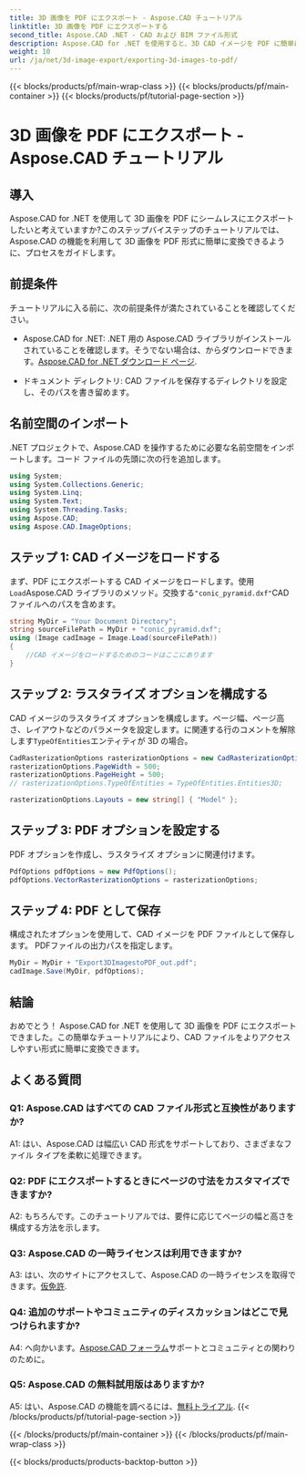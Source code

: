 ```yaml
---
title: 3D 画像を PDF にエクスポート - Aspose.CAD チュートリアル
linktitle: 3D 画像を PDF にエクスポートする
second_title: Aspose.CAD .NET - CAD および BIM ファイル形式
description: Aspose.CAD for .NET を使用すると、3D CAD イメージを PDF に簡単に変換できます。シームレスな PDF エクスポートについては、段階的なチュートリアルに従ってください。
weight: 10
url: /ja/net/3d-image-export/exporting-3d-images-to-pdf/
---
```


{{< blocks/products/pf/main-wrap-class >}}
{{< blocks/products/pf/main-container >}}
{{< blocks/products/pf/tutorial-page-section >}}

# 3D 画像を PDF にエクスポート - Aspose.CAD チュートリアル

## 導入

Aspose.CAD for .NET を使用して 3D 画像を PDF にシームレスにエクスポートしたいと考えていますか?このステップバイステップのチュートリアルでは、Aspose.CAD の機能を利用して 3D 画像を PDF 形式に簡単に変換できるように、プロセスをガイドします。

## 前提条件

チュートリアルに入る前に、次の前提条件が満たされていることを確認してください。

-  Aspose.CAD for .NET: .NET 用の Aspose.CAD ライブラリがインストールされていることを確認します。そうでない場合は、からダウンロードできます。[Aspose.CAD for .NET ダウンロード ページ](https://releases.aspose.com/cad/net/).

- ドキュメント ディレクトリ: CAD ファイルを保存するディレクトリを設定し、そのパスを書き留めます。

## 名前空間のインポート

.NET プロジェクトで、Aspose.CAD を操作するために必要な名前空間をインポートします。コード ファイルの先頭に次の行を追加します。

```csharp
using System;
using System.Collections.Generic;
using System.Linq;
using System.Text;
using System.Threading.Tasks;
using Aspose.CAD;
using Aspose.CAD.ImageOptions;
```

## ステップ 1: CAD イメージをロードする

まず、PDF にエクスポートする CAD イメージをロードします。使用`Load`Aspose.CAD ライブラリのメソッド。交換する`"conic_pyramid.dxf"`CAD ファイルへのパスを含めます。

```csharp
string MyDir = "Your Document Directory";
string sourceFilePath = MyDir + "conic_pyramid.dxf";
using (Image cadImage = Image.Load(sourceFilePath))
{
    //CAD イメージをロードするためのコードはここにあります
}
```

## ステップ 2: ラスタライズ オプションを構成する

CAD イメージのラスタライズ オプションを構成します。ページ幅、ページ高さ、レイアウトなどのパラメータを設定します。に関連する行のコメントを解除します`TypeOfEntities`エンティティが 3D の場合。

```csharp
CadRasterizationOptions rasterizationOptions = new CadRasterizationOptions();
rasterizationOptions.PageWidth = 500;
rasterizationOptions.PageHeight = 500;
// rasterizationOptions.TypeOfEntities = TypeOfEntities.Entities3D;

rasterizationOptions.Layouts = new string[] { "Model" };
```

## ステップ 3: PDF オプションを設定する

PDF オプションを作成し、ラスタライズ オプションに関連付けます。

```csharp
PdfOptions pdfOptions = new PdfOptions();
pdfOptions.VectorRasterizationOptions = rasterizationOptions;
```

## ステップ 4: PDF として保存

構成されたオプションを使用して、CAD イメージを PDF ファイルとして保存します。 PDFファイルの出力パスを指定します。

```csharp
MyDir = MyDir + "Export3DImagestoPDF_out.pdf";
cadImage.Save(MyDir, pdfOptions);
```

## 結論

おめでとう！ Aspose.CAD for .NET を使用して 3D 画像を PDF にエクスポートできました。この簡単なチュートリアルにより、CAD ファイルをよりアクセスしやすい形式に簡単に変換できます。

## よくある質問

### Q1: Aspose.CAD はすべての CAD ファイル形式と互換性がありますか?

A1: はい、Aspose.CAD は幅広い CAD 形式をサポートしており、さまざまなファイル タイプを柔軟に処理できます。

### Q2: PDF にエクスポートするときにページの寸法をカスタマイズできますか?

A2: もちろんです。このチュートリアルでは、要件に応じてページの幅と高さを構成する方法を示します。

### Q3: Aspose.CAD の一時ライセンスは利用できますか?

 A3: はい、次のサイトにアクセスして、Aspose.CAD の一時ライセンスを取得できます。[仮免許](https://purchase.aspose.com/temporary-license/).

### Q4: 追加のサポートやコミュニティのディスカッションはどこで見つけられますか?

 A4: へ向かいます。[Aspose.CAD フォーラム](https://forum.aspose.com/c/cad/19)サポートとコミュニティとの関わりのために。

### Q5: Aspose.CAD の無料試用版はありますか?

 A5: はい、Aspose.CAD の機能を調べるには、[無料トライアル](https://releases.aspose.com/).
{{< /blocks/products/pf/tutorial-page-section >}}

{{< /blocks/products/pf/main-container >}}
{{< /blocks/products/pf/main-wrap-class >}}

{{< blocks/products/products-backtop-button >}}
